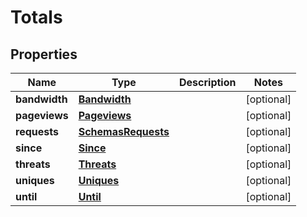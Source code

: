 # Totals

## Properties
Name | Type | Description | Notes
------------ | ------------- | ------------- | -------------
**bandwidth** | [**Bandwidth**](Bandwidth.md) |  |  [optional]
**pageviews** | [**Pageviews**](Pageviews.md) |  |  [optional]
**requests** | [**SchemasRequests**](SchemasRequests.md) |  |  [optional]
**since** | [**Since**](Since.md) |  |  [optional]
**threats** | [**Threats**](Threats.md) |  |  [optional]
**uniques** | [**Uniques**](Uniques.md) |  |  [optional]
**until** | [**Until**](Until.md) |  |  [optional]
